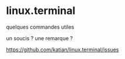 # linux.terminal

quelques commandes utiles

un soucis ? une remarque ?

https://github.com/katian/linux.terminal/issues
